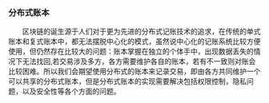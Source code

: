 ### 分布式账本
　　区块链的诞生源于人们对于更为先进的分布式记账技术的追求，在传统的单式账本和复式账本中，都无法摆脱中心化的模式，虽然说中心化的记账系统比较方便使用，但仍然存在比较大的问题：账本掌握在独立的个体手中，出现数据丢失的情况下无法找回,若交易涉及多方，各方需要维护各自的账本，若有不一致则对账会比较困难。所以我们会期望使用分布式的账本来记录交易，即由各方共同维护一个可以共享的分布式账本，但是分布式账本的实现需要解决包括权限控制，隐私问题，以及安全性等各个方面的问题。
